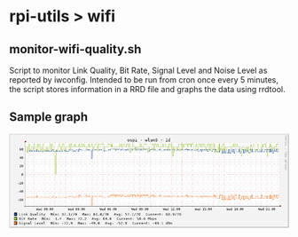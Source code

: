 # rpi-utils > wifi


## monitor-wifi-quality.sh

Script to monitor Link Quality, Bit Rate, Signal Level and Noise Level as reported by iwconfig. Intended to be run from cron once every 5 minutes, the script stores information in a RRD file and graphs the data using rrdtool.


## Sample graph

![WiFi Quality Graph](wifi-quality-1d.png)
